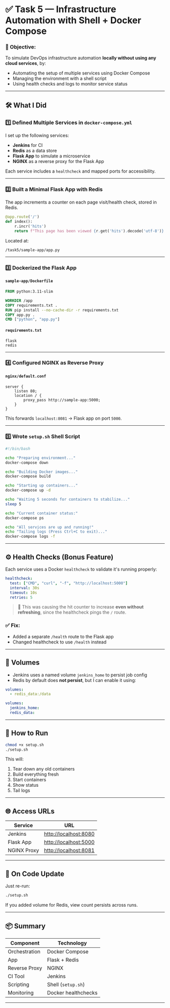 # ✅ Task 5 — Infrastructure Automation with Shell + Docker Compose

### 🧠 Objective:
To simulate DevOps infrastructure automation **locally without using any cloud services**, by:
- Automating the setup of multiple services using Docker Compose
- Managing the environment with a shell script
- Using health checks and logs to monitor service status

---

## 🛠️ What I Did

### 1️⃣ Defined Multiple Services in `docker-compose.yml`
I set up the following services:
- **Jenkins** for CI
- **Redis** as a data store
- **Flask App** to simulate a microservice
- **NGINX** as a reverse proxy for the Flask App

Each service includes a `healthcheck` and mapped ports for accessibility.

---

### 2️⃣ Built a Minimal Flask App with Redis
The app increments a counter on each page visit/health check, stored in Redis.

```python
@app.route('/')
def index():
    r.incr('hits')
    return f"This page has been viewed {r.get('hits').decode('utf-8')} times!"
````

Located at:

```
/task5/sample-app/app.py
```

---

### 3️⃣ Dockerized the Flask App

#### `sample-app/Dockerfile`

```dockerfile
FROM python:3.11-slim

WORKDIR /app
COPY requirements.txt .
RUN pip install --no-cache-dir -r requirements.txt
COPY app.py .
CMD ["python", "app.py"]
```

#### `requirements.txt`

```
flask
redis
```

---

### 4️⃣ Configured NGINX as Reverse Proxy

#### `nginx/default.conf`

```nginx
server {
    listen 80;
    location / {
        proxy_pass http://sample-app:5000;
    }
}
```

This forwards `localhost:8081` → Flask app on port `5000`.

---

### 5️⃣ Wrote `setup.sh` Shell Script

```bash
#!/bin/bash

echo "Preparing environment..."
docker-compose down

echo "Building Docker images..."
docker-compose build

echo "Starting up containers..."
docker-compose up -d

echo "Waiting 5 seconds for containers to stabilize..."
sleep 5

echo "Current container status:"
docker-compose ps

echo "All services are up and running!"
echo "Tailing logs (Press Ctrl+C to exit)..."
docker-compose logs -f
```

---

## ⚙️ Health Checks (Bonus Feature)

Each service uses a Docker `healthcheck` to validate it's running properly:

```yaml
healthcheck:
  test: ["CMD", "curl", "-f", "http://localhost:5000"]
  interval: 30s
  timeout: 10s
  retries: 5
```

> 🧠 This was causing the hit counter to increase **even without refreshing**, since the healthcheck pings the `/` route.

### ✅ Fix:

* Added a separate `/health` route to the Flask app
* Changed healthcheck to use `/health` instead

---

## 🐳 Volumes

* Jenkins uses a named volume `jenkins_home` to persist job config
* Redis by default does **not persist**, but I can enable it using:

```yaml
volumes:
  - redis_data:/data
```

```yaml
volumes:
  jenkins_home:
  redis_data:
```

---

## 🚀 How to Run

```bash
chmod +x setup.sh
./setup.sh
```

This will:

1. Tear down any old containers
2. Build everything fresh
3. Start containers
4. Show status
5. Tail logs

---

## 🌐 Access URLs

| Service     | URL                                            |
| ----------- | ---------------------------------------------- |
| Jenkins     | [http://localhost:8080](http://localhost:8080) |
| Flask App   | [http://localhost:5000](http://localhost:5000) |
| NGINX Proxy | [http://localhost:8081](http://localhost:8081) |

---

## 🔁 On Code Update

Just re-run:

```bash
./setup.sh
```

If you added volume for Redis, view count persists across runs.

---

## 📦 Summary

| Component     | Technology          |
| ------------- | ------------------- |
| Orchestration | Docker Compose      |
| App           | Flask + Redis       |
| Reverse Proxy | NGINX               |
| CI Tool       | Jenkins             |
| Scripting     | Shell (`setup.sh`)  |
| Monitoring    | Docker healthchecks |

---
